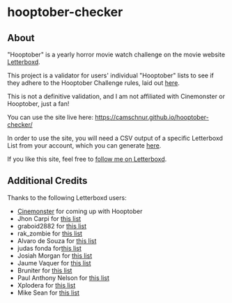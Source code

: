 # hooptober-checker

<h2>About</h2>
"Hooptober" is a yearly horror movie watch challenge on the movie website <a href="https://letterboxd.com/">Letterboxd</a>.

This project is a validator for users' individual "Hooptober" lists to see if they adhere to the Hooptober Challenge rules, laid out <a href=https://letterboxd.com/cinemonster/list/hooptober-x-hooptober-hooptober-let-satan/>here</a>.

This is not a definitive validation, and I am not affiliated with Cinemonster or Hooptober, just a fan!

You can use the site live here:
https://camschnur.github.io/hooptober-checker/

In order to use the site, you will need a CSV output of a specific Letterboxd List from your account, which you can generate <a href="https://letterboxd.com/settings/data/">here</a>.

If you like this site, feel free to <a href="https://letterboxd.com/JurassicParkour/">follow me on Letterboxd</a>.

<h2>Additional Credits</h2>
Thanks to the following Letterboxd users:
<ul>
  <li><a href="https://letterboxd.com/cinemonster/">Cinemonster</a> for coming up with Hooptober
  <li>Jhon Carpi for <a href="https://letterboxd.com/jhoncarpi/list/peter-cushing/">this list</a></li>
  <li>graboid2882 for <a href="https://letterboxd.com/graboid2882/list/robert-englund/">this list</a></li>
  <li>rak_zombie for <a href="https://letterboxd.com/rak_zombie/list/all-dracula/by/rating-lowest/">this list</a></li>
  <li>Alvaro de Souza for <a href="https://letterboxd.com/alvarosouza/list/the-little-list-of-queer-horror/">this list</a></li>
  <li>judas fonda for<a href="https://letterboxd.com/querelle/list/queer-horror-2/">this list</a></li>
  <li>Josiah Morgan for <a href="https://letterboxd.com/list/new/from/josiahmorgan11/tobe-hooper/">this list</a></li>
  <li>Jaume Vaquer for <a href="https://letterboxd.com/jaumevaquer/list/amicus/">this list</a></li>
  <li>Bruniter for <a href="https://letterboxd.com/bruniter/list/mario-bava/">this list</a></li>
  <li>Paul Anthony Nelson for <a href="https://letterboxd.com/cinemaviscera/list/bram-stokers-dracula/">this list</a></li>
  <li>Xplodera for <a href="https://letterboxd.com/xplodera/list/ever-danced-with-the-devil-in-the-pale-moonlight/">this list</a></li>
  <li>Mike Sean for <a href="https://letterboxd.com/monocle/list/acts-of-god-natural-disaster-films/">this list</a></li>
</ul>
